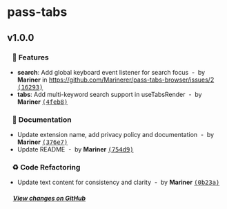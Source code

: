 # pass-tabs

## v1.0.0

### &nbsp;&nbsp;&nbsp;🎉 Features

- **search**: Add global keyboard event listener for search focus &nbsp;-&nbsp; by **Mariner** in https://github.com/Marinerer/pass-tabs-browser/issues/2 [<samp>(16293)</samp>](https://github.com/Marinerer/pass-tabs-browser/commit/1629391)
- **tabs**: Add multi-keyword search support in useTabsRender &nbsp;-&nbsp; by **Mariner** [<samp>(4feb8)</samp>](https://github.com/Marinerer/pass-tabs-browser/commit/4feb821)

### &nbsp;&nbsp;&nbsp;📝 Documentation

- Update extension name, add privacy policy and documentation &nbsp;-&nbsp; by **Mariner** [<samp>(376e7)</samp>](https://github.com/Marinerer/pass-tabs-browser/commit/376e778)
- Update README &nbsp;-&nbsp; by **Mariner** [<samp>(754d9)</samp>](https://github.com/Marinerer/pass-tabs-browser/commit/754d97f)

### &nbsp;&nbsp;&nbsp;♻️ Code Refactoring

- Update text content for consistency and clarity &nbsp;-&nbsp; by **Mariner** [<samp>(0b23a)</samp>](https://github.com/Marinerer/pass-tabs-browser/commit/0b23a1f)

##### &nbsp;&nbsp;&nbsp;&nbsp;[View changes on GitHub](https://github.com/Marinerer/pass-tabs-browser/compare/v0.0.3...v1.0.0)


